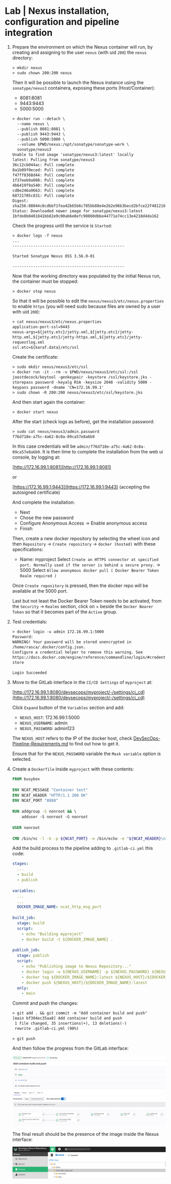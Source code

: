 # Lab | Nexus installation, configuration and pipeline integration

1. Prepare the environment on which the Nexus container will run, by creating
   and assigning to the user `nexus` (with uid `200`) the `nexus` directory:

   ```console
   > mkdir nexus
   > sudo chown 200:200 nexus
   ```

   Then it will be possible to launch the Nexus instance using the
   `sonatype/nexus3` containera, exposing these ports (Host/Container):
   - 8081:8081
   - 9443:9443
   - 5000:5000

   ```console
   > docker run --detach \
     --name nexus \
     --publish 8081:8081 \
     --publish 9443:9443 \
     --publish 5000:5000 \
     --volume $PWD/nexus:/opt/sonatype/sonatype-work \
     sonatype/nexus3
   Unable to find image 'sonatype/nexus3:latest' locally
   latest: Pulling from sonatype/nexus3
   36c12cb044ac: Pull complete 
   8a1b09f0eced: Pull complete 
   f47ff8368d44: Pull complete 
   1f37eeb9a088: Pull complete 
   4b6419f9a540: Pull complete 
   cd8e246a9663: Pull complete 
   68721705c831: Pull complete 
   Digest: sha256:88044c8cdbbf1fea42b65b6c785bb88e4e2b2e96b3becd2bfce22f481216a951
   Status: Downloaded newer image for sonatype/nexus3:latest
   1bfde8b8401841bb82e9c00ab6e0efc90860dbbe44771e74cc13e4218d4da162
   ```

   Check the progress until the service is `Started`:

   ```console
   > docker logs -f nexus
   ...
   -------------------------------------------------

   Started Sonatype Nexus OSS 3.56.0-01

   -------------------------------------------------
   ```

   Now that the working directory was populated by the initial Nexus run, the
   container must be stopped:

   ```console
   > docker stop nexus
   ```

   So that it will be possible to edit the `nexus/nexus3/etc/nexus.properties`
   to enable `https` (you will need sudo because files are owned by a user with
   uid `200`):

   ```console
   > cat nexus/nexus3/etc/nexus.properties
   application-port-ssl=9443
   nexus-args=${jetty.etc}/jetty.xml,${jetty.etc}/jetty-http.xml,${jetty.etc}/jetty-https.xml,${jetty.etc}/jetty-requestlog.xml
   ssl.etc=${karaf.data}/etc/ssl
   ```

   Create the certificate:

   ```console
   > sudo mkdir nexus/nexus3/etc/ssl
   > docker run -it --rm -v $PWD/nexus/nexus3/etc/ssl:/ssl joostdecock/keytool -genkeypair -keystore /ssl/keystore.jks -storepass password -keyalg RSA -keysize 2048 -validity 5000 -keypass password -dname 'CN=172.16.99.1'
   > sudo chown -R 200:200 nexus/nexus3/etc/ssl/keystore.jks
   ```

   And then start again the container:

   ```console
   > docker start nexus
   ```

   After the start (check logs as before), get the installation password:

   ```console
   > sudo cat nexus/nexus3/admin.password
   f76d718e-a75c-4a62-8c0a-09ca57e8a6b9
   ```

   In this case credentials will be `admin/f76d718e-a75c-4a62-8c0a-09ca57e8a6b9`.
   It is then time to complete the installation from the web ui console, by
   logging at:

   [http://172.16.99.1:8081](http://172.16.99.1:8081)

   or

   [https://172.16.99.1:9443](https://172.16.99.1:9443) (accepting the autosigned
   certificate)

   And complete the installation:

   - Next
   - Chose the new password
   - Configure Anonymous Access -> Enable anonymous access
   - Finish

   Then, create a new docker repository by selecting the wheel icon and then
   `Repository` -> `Create repository` -> `docker (hosted)` with these
   specifications:

   - Name: myproject
     Select `Create an HTTPS connector at specified port. Normally used if the server is behind a secure proxy.` -> 5000
     Select `Allow anonymous docker pull ( Docker Bearer Token Realm required )`

   Once `Create repository` is pressed, then the docker repo will be available
   at the 5000 port.

   Last but not least the Docker Bearer Token needs to be activated, from the
   `Security` -> `Realms` section, click on + beside the `Docker Bearer Token` 
   so that it becomes part of the `Active` group.

2. Test credentials:

   ```console
   > docker login -u admin 172.16.99.1:5000
   Password: 
   WARNING! Your password will be stored unencrypted in /home/rasca/.docker/config.json.
   Configure a credential helper to remove this warning. See
   https://docs.docker.com/engine/reference/commandline/login/#credentials-store
   
   Login Succeeded
   ```

3. Move to the GitLab interface in the `CI/CD Settings` of `myproject` at:

   [http://172.16.99.1:8080/devsecops/myproject/-/settings/ci_cd](http://172.16.99.1:8080/devsecops/myproject/-/settings/ci_cd)

   Click `Expand` button of the `Variables` section and add:

   - `NEXUS_HOST`: 172.16.99.1:5000
   - `NEXUS_USERNAME`: admin
   - `NEXUS_PASSWORD`: admin123

   The `NEXUS_HOST` refers to the IP of the docker host, check
   [DevSecOps-Pipeline-Requirements.md](DevSecOps-Pipeline-Requirements.md) to find out how to get it.

   Ensure that for the `NEXUS_PASSWORD` variable the `Mask variable` option is
   selected.

4. Create a `Dockerfile` inside `myproject` with these contents:

   ```dockerfile
   FROM busybox                                                                    
                                                                                
   ENV NCAT_MESSAGE "Container test"                                               
   ENV NCAT_HEADER "HTTP/1.1 200 OK"                                               
   ENV NCAT_PORT "8888"                                                            
                                                                                   
   RUN addgroup -S nonroot && \                                                    
       adduser -S nonroot -G nonroot                                               
                                                                                   
   USER nonroot                                                                    
                                                                                   
   CMD /bin/nc -l -k -p ${NCAT_PORT} -e /bin/echo -e "${NCAT_HEADER}\n\n${NCAT_MESSAGE}"
   ```

   Add the build process to the pipeline adding to `.gitlab-ci.yml` this code:

   ```yaml
   stages:
     ...
     - build
     - publish
   
   variables:
     ...
     ...
     DOCKER_IMAGE_NAME: ncat_http_msg_port
   
   build_job:
     stage: build
     script:
       - echo "Building myproject"
       - docker build -t ${DOCKER_IMAGE_NAME} .
   
   publish_job:
     stage: publish
     script:
       - echo "Publishing image to Nexus Repository..."
       - docker login -u ${NEXUS_USERNAME} -p ${NEXUS_PASSWORD} ${NEXUS_HOST}
       - docker tag ${DOCKER_IMAGE_NAME}:latest ${NEXUS_HOST}/${DOCKER_IMAGE_NAME}:latest
       - docker push ${NEXUS_HOST}/${DOCKER_IMAGE_NAME}:latest
     only:
       - main
   ```

   Commit and push the changes:

   ```console
   > git add . && git commit -m "Add container build and push"
   [main bf304ec35aa8] Add container build and push
    1 file changed, 35 insertions(+), 13 deletions(-)
    rewrite .gitlab-ci.yml (98%)

   > git push
   ```

   And then follow the progress from the GitLab interface:
 
   ![DevSecOps-Pipeline-Nexus-GitLab-CI.png](images/DevSecOps-Pipeline-Nexus-GitLab-CI.png)

   The final result should be the presence of the image inside the Nexus
   interface:

   ![DevSecOps-Pipeline-Nexus-Image.png](images/DevSecOps-Pipeline-Nexus-Image.png)

